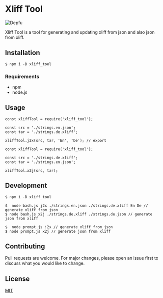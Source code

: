 # Xliff Tool 
![Depfu](https://img.shields.io/depfu/depfu/example-ruby.svg)


Xliff Tool is a tool for generating and updating xliff from json and also json from xliff.

## Installation

`$ npm i -D xliff_tool`

### Requirements
* npm
* node.js

## Usage

```xliff_tool
const xliffTool = require('xliff_tool');

const src = './strings.en.json';
const tar = './strings.de.xliff';

xliffTool.j2x(src, tar, 'En', 'De'); // export 
```

```xliff_tool
const xliffTool = require('xliff_tool');

const src = './strings.de.xliff';
const tar = './strings.en.json';

xliffTool.x2j(src, tar);
```

## Development
```
$ npm i -D xliff_tool

$  node bash.js j2x ./strings.en.json ./strings.de.xliff En De // generate xliff from json
$ node bash.js x2j ./strings.de.xliff ./strings.de.json // generate json from xliff

$  node prompt.js j2x // generate xliff from json
$ node prompt.js x2j // generate json from xliff
```

## Contributing
Pull requests are welcome. For major changes, please open an issue first to discuss what you would like to change.


## License
[MIT](https://choosealicense.com/licenses/mit/)